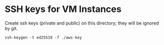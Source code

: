 # SSH keys for VM Instances
Create ssh keys (private and public) on this directory; they will be ignored by git.

`ssh-keygen -t ed25519 -f ./aws-key`
